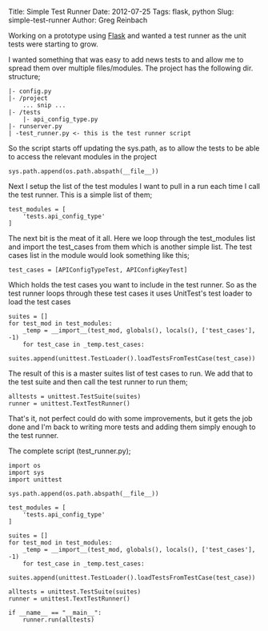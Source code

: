 Title: Simple Test Runner
Date: 2012-07-25
Tags: flask, python
Slug: simple-test-runner
Author: Greg Reinbach

Working on a prototype using [Flask](http://flask.pocoo.org/docs/) and wanted a test runner as the unit tests were starting to grow.

I wanted something that was easy to add news tests to and allow me to spread them over multiple files/modules. The project has the following dir. structure;

    |- config.py 
    |- /project
        ... snip ...
    |- /tests
        |- api_config_type.py
    |- runserver.py
    | -test_runner.py <- this is the test runner script 

So the script starts off updating the sys.path, as to allow the tests to be able to access the relevant modules in the project

    sys.path.append(os.path.abspath(__file__))

Next I setup the list of the test modules I want to pull in a run each time I call the test runner. This is a simple list of them;

    test_modules = [
        'tests.api_config_type'
    ]

The next bit is the meat of it all. Here we loop through the test_modules list and import the test_cases from them which is another simple list. The test cases list in the module would look something like this;

    test_cases = [APIConfigTypeTest, APIConfigKeyTest]

Which holds the test cases you want to include in the test runner. So as the test runner loops through these test cases it uses UnitTest's test loader to load the test cases

    suites = []
    for test_mod in test_modules:
        _temp = __import__(test_mod, globals(), locals(), ['test_cases'], -1)
        for test_case in _temp.test_cases:
            suites.append(unittest.TestLoader().loadTestsFromTestCase(test_case))

The result of this is a master suites list of test cases to run. We add that to the test suite and then call the test runner to run them;

    alltests = unittest.TestSuite(suites)
    runner = unittest.TextTestRunner()

That's it, not perfect could do with some improvements, but it gets the job done and I'm back to writing more tests and adding them simply enough to the test runner.

The complete script (test_runner.py);

    import os
    import sys
    import unittest

    sys.path.append(os.path.abspath(__file__))

    test_modules = [
        'tests.api_config_type'
    ]

    suites = []
    for test_mod in test_modules:
        _temp = __import__(test_mod, globals(), locals(), ['test_cases'], -1)
        for test_case in _temp.test_cases:
            suites.append(unittest.TestLoader().loadTestsFromTestCase(test_case))

    alltests = unittest.TestSuite(suites)
    runner = unittest.TextTestRunner()

    if __name__ == "__main__":
        runner.run(alltests)

